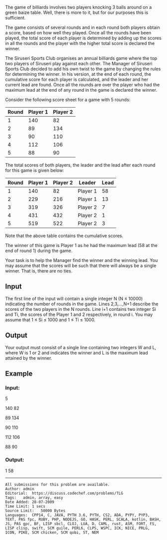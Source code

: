 The game of billiards involves two players knocking 3 balls around on a green baize table. Well, there is more to it, but for our purposes this is sufficient.

The game consists of several rounds and in each round both players obtain a score, based on how well they played. Once all the rounds have been played, the total score of each player is determined by adding up the scores in all the rounds and the player with the higher total score is declared the winner.

The Siruseri Sports Club organises an annual billiards game where the top two players of Siruseri play against each other. The Manager of Siruseri Sports Club decided to add his own twist to the game by changing the rules for determining the winner. In his version, at the end of each round, the cumulative score for each player is calculated, and the leader and her current lead are found. Once all the rounds are over the player who had the maximum lead at the end of any round in the game is declared the winner.

Consider the following score sheet for a game with 5 rounds:

Round	| Player 1	| Player 2
--- | --- | ---
1|  140|	82
2|	89|	134
3|	90|	110
4|	112|	106
5|	88|	90

The total scores of both players, the leader and the lead after each round for this game is given below:

Round	|Player 1	|Player 2	|Leader	|Lead
---|---|---|---|---
1	|140|	82|	Player 1|	58
2|	229|	216|	Player 1|	13
3|	319|	326|	Player 2|	7
4|	431|	432|	Player 2|	1
5|	519|	522|	Player 2|	3

Note that the above table contains the cumulative scores.

The winner of this game is Player 1 as he had the maximum lead (58 at the end of round 1) during the game.

Your task is to help the Manager find the winner and the winning lead. You may assume that the scores will be such that there will always be a single winner. That is, there are no ties.

## Input

The first line of the input will contain a single integer N (N ≤ 10000) indicating the number of rounds in the game. Lines 2,3,...,N+1 describe the scores of the two players in the N rounds. Line i+1 contains two integer Si and Ti, the scores of the Player 1 and 2 respectively, in round i. You may assume that 1 ≤ Si ≤ 1000 and 1 ≤ Ti ≤ 1000.

## Output

Your output must consist of a single line containing two integers W and L, where W is 1 or 2 and indicates the winner and L is the maximum lead attained by the winner.

## Example

### Input:

5

140 82

89 134

90 110

112 106

88 90

### Output:


1 58

------
```
All submissions for this problem are available.
Author:	admin
Editorial:	https://discuss.codechef.com/problems/TLG
Tags:	admin, array, easy
Date Added:	28-07-2009
Time Limit:	1 secs
Source Limit:	50000 Bytes
Languages:	CPP14, C, JAVA, PYTH 3.6, PYTH, CS2, ADA, PYPY, PYP3, TEXT, PAS fpc, RUBY, PHP, NODEJS, GO, HASK, PERL, SCALA, kotlin, BASH, JS, PAS gpc, BF, LISP sbcl, CLOJ, LUA, D, CAML, rust, ASM, FORT, FS, LISP clisp, swift, SCM guile, PERL6, CLPS, WSPC, ICK, NICE, PRLG, ICON, PIKE, SCM chicken, SCM qobi, ST, NEM
```
